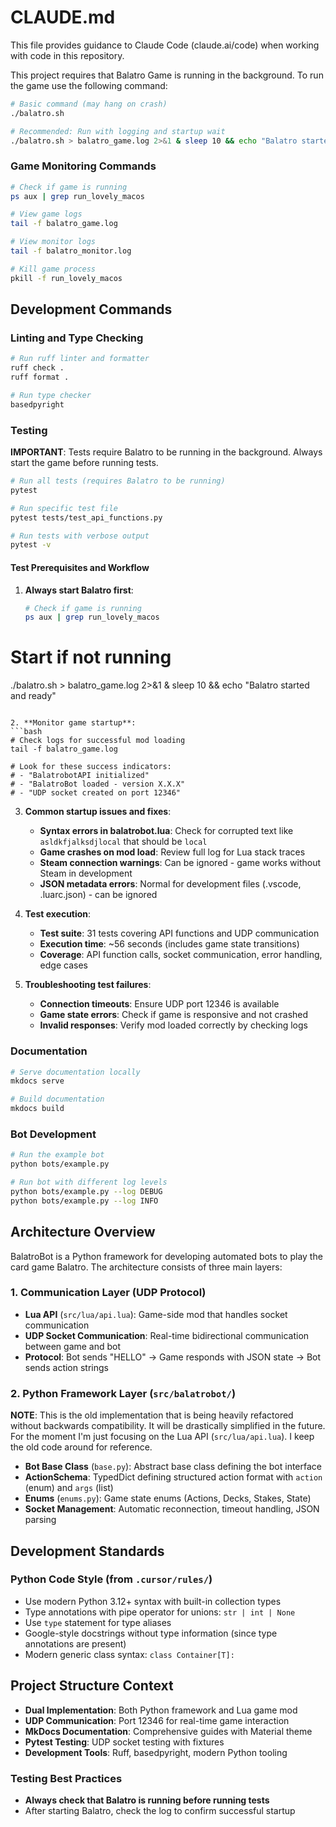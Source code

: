 # CLAUDE.md

This file provides guidance to Claude Code (claude.ai/code) when working with code in this repository.

This project requires that Balatro Game is running in the background. To run the game use the following command:

```bash
# Basic command (may hang on crash)
./balatro.sh

# Recommended: Run with logging and startup wait
./balatro.sh > balatro_game.log 2>&1 & sleep 10 && echo "Balatro started and ready"
```

### Game Monitoring Commands

```bash
# Check if game is running
ps aux | grep run_lovely_macos

# View game logs
tail -f balatro_game.log

# View monitor logs
tail -f balatro_monitor.log

# Kill game process
pkill -f run_lovely_macos
```

## Development Commands

### Linting and Type Checking

```bash
# Run ruff linter and formatter
ruff check .
ruff format .

# Run type checker
basedpyright
```

### Testing

**IMPORTANT**: Tests require Balatro to be running in the background. Always start the game before running tests.

```bash
# Run all tests (requires Balatro to be running)
pytest

# Run specific test file
pytest tests/test_api_functions.py

# Run tests with verbose output
pytest -v
```

#### Test Prerequisites and Workflow

1. **Always start Balatro first**:
   ```bash
   # Check if game is running
   ps aux | grep run_lovely_macos

# Start if not running
   ./balatro.sh > balatro_game.log 2>&1 & sleep 10 && echo "Balatro started and ready"
   ```

2. **Monitor game startup**:
   ```bash
   # Check logs for successful mod loading
   tail -f balatro_game.log

   # Look for these success indicators:
   # - "BalatrobotAPI initialized"
   # - "BalatroBot loaded - version X.X.X"
   # - "UDP socket created on port 12346"
   ```

3. **Common startup issues and fixes**:
   - **Syntax errors in balatrobot.lua**: Check for corrupted text like `asldkfjalksdjlocal` that should be `local`
   - **Game crashes on mod load**: Review full log for Lua stack traces
   - **Steam connection warnings**: Can be ignored - game works without Steam in development
   - **JSON metadata errors**: Normal for development files (.vscode, .luarc.json) - can be ignored

4. **Test execution**:
   - **Test suite**: 31 tests covering API functions and UDP communication
   - **Execution time**: ~56 seconds (includes game state transitions)
   - **Coverage**: API function calls, socket communication, error handling, edge cases

5. **Troubleshooting test failures**:
   - **Connection timeouts**: Ensure UDP port 12346 is available
   - **Game state errors**: Check if game is responsive and not crashed
   - **Invalid responses**: Verify mod loaded correctly by checking logs

### Documentation

```bash
# Serve documentation locally
mkdocs serve

# Build documentation
mkdocs build
```

### Bot Development

```bash
# Run the example bot
python bots/example.py

# Run bot with different log levels
python bots/example.py --log DEBUG
python bots/example.py --log INFO
```

## Architecture Overview

BalatroBot is a Python framework for developing automated bots to play the card game Balatro. The architecture consists of three main layers:

### 1. Communication Layer (UDP Protocol)

- **Lua API** (`src/lua/api.lua`): Game-side mod that handles socket communication
- **UDP Socket Communication**: Real-time bidirectional communication between game and bot
- **Protocol**: Bot sends "HELLO" → Game responds with JSON state → Bot sends action strings

### 2. Python Framework Layer (`src/balatrobot/`)

**NOTE**: This is the old implementation that is being heavily refactored without backwards compatibility.
It will be drastically simplified in the future. For the moment I'm just focusing on the Lua API (`src/lua/api.lua`).
I keep the old code around for reference.

- **Bot Base Class** (`base.py`): Abstract base class defining the bot interface
- **ActionSchema**: TypedDict defining structured action format with `action` (enum) and `args` (list)
- **Enums** (`enums.py`): Game state enums (Actions, Decks, Stakes, State)
- **Socket Management**: Automatic reconnection, timeout handling, JSON parsing

## Development Standards

### Python Code Style (from `.cursor/rules/`)

- Use modern Python 3.12+ syntax with built-in collection types
- Type annotations with pipe operator for unions: `str | int | None`
- Use `type` statement for type aliases
- Google-style docstrings without type information (since type annotations are present)
- Modern generic class syntax: `class Container[T]:`

## Project Structure Context

- **Dual Implementation**: Both Python framework and Lua game mod
- **UDP Communication**: Port 12346 for real-time game interaction
- **MkDocs Documentation**: Comprehensive guides with Material theme
- **Pytest Testing**: UDP socket testing with fixtures
- **Development Tools**: Ruff, basedpyright, modern Python tooling

### Testing Best Practices

- **Always check that Balatro is running before running tests**
- After starting Balatro, check the log to confirm successful startup
